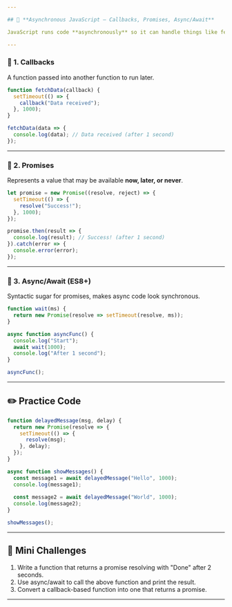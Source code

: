 ```yaml
---

## 📘 **Asynchronous JavaScript — Callbacks, Promises, Async/Await**

JavaScript runs code **asynchronously** so it can handle things like fetching data without blocking.

---
```


### 🔹 1. Callbacks

A function passed into another function to run later.

```javascript
function fetchData(callback) {
  setTimeout(() => {
    callback("Data received");
  }, 1000);
}

fetchData(data => {
  console.log(data); // Data received (after 1 second)
});
```

---

### 🔹 2. Promises

Represents a value that may be available **now, later, or never**.

```javascript
let promise = new Promise((resolve, reject) => {
  setTimeout(() => {
    resolve("Success!");
  }, 1000);
});

promise.then(result => {
  console.log(result); // Success! (after 1 second)
}).catch(error => {
  console.error(error);
});
```

---

### 🔹 3. Async/Await (ES8+)

Syntactic sugar for promises, makes async code look synchronous.

```javascript
function wait(ms) {
  return new Promise(resolve => setTimeout(resolve, ms));
}

async function asyncFunc() {
  console.log("Start");
  await wait(1000);
  console.log("After 1 second");
}

asyncFunc();
```

---

## ✏️ Practice Code

```javascript
function delayedMessage(msg, delay) {
  return new Promise(resolve => {
    setTimeout(() => {
      resolve(msg);
    }, delay);
  });
}

async function showMessages() {
  const message1 = await delayedMessage("Hello", 1000);
  console.log(message1);
  
  const message2 = await delayedMessage("World", 1000);
  console.log(message2);
}

showMessages();
```

---

## 🎯 Mini Challenges

1. Write a function that returns a promise resolving with "Done" after 2 seconds.
2. Use async/await to call the above function and print the result.
3. Convert a callback-based function into one that returns a promise.

---

